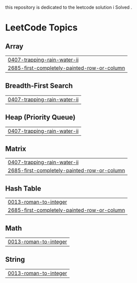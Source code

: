 this repository is dedicated to the leetcode solution i Solved .

<!---LeetCode Topics Start-->
# LeetCode Topics
## Array
|  |
| ------- |
| [0407-trapping-rain-water-ii](https://github.com/MubarekAdem/LeetCodeSolutions/tree/master/0407-trapping-rain-water-ii) |
| [2685-first-completely-painted-row-or-column](https://github.com/MubarekAdem/LeetCodeSolutions/tree/master/2685-first-completely-painted-row-or-column) |
## Breadth-First Search
|  |
| ------- |
| [0407-trapping-rain-water-ii](https://github.com/MubarekAdem/LeetCodeSolutions/tree/master/0407-trapping-rain-water-ii) |
## Heap (Priority Queue)
|  |
| ------- |
| [0407-trapping-rain-water-ii](https://github.com/MubarekAdem/LeetCodeSolutions/tree/master/0407-trapping-rain-water-ii) |
## Matrix
|  |
| ------- |
| [0407-trapping-rain-water-ii](https://github.com/MubarekAdem/LeetCodeSolutions/tree/master/0407-trapping-rain-water-ii) |
| [2685-first-completely-painted-row-or-column](https://github.com/MubarekAdem/LeetCodeSolutions/tree/master/2685-first-completely-painted-row-or-column) |
## Hash Table
|  |
| ------- |
| [0013-roman-to-integer](https://github.com/MubarekAdem/LeetCodeSolutions/tree/master/0013-roman-to-integer) |
| [2685-first-completely-painted-row-or-column](https://github.com/MubarekAdem/LeetCodeSolutions/tree/master/2685-first-completely-painted-row-or-column) |
## Math
|  |
| ------- |
| [0013-roman-to-integer](https://github.com/MubarekAdem/LeetCodeSolutions/tree/master/0013-roman-to-integer) |
## String
|  |
| ------- |
| [0013-roman-to-integer](https://github.com/MubarekAdem/LeetCodeSolutions/tree/master/0013-roman-to-integer) |
<!---LeetCode Topics End-->